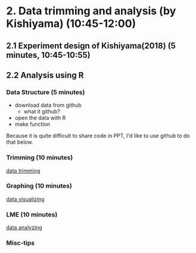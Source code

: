 
# 2. Data trimming and analysis (by Kishiyama) (10:45-12:00)

## 2.1 Experiment design of Kishiyama(2018) (5 minutes, 10:45-10:55)

## 2.2 Analysis using R

### Data Structure (5 minutes)

* download data from github
    * what it github?
* open the data with R
* make function

Because it is quite difficult to share code in PPT,
I'd like to use github to do that below.

### Trimming (10 minutes)
[data trimming](https://github.com/kisiyama/ntu-ut-ling-vwp/blob/master/script/data-trimming.md)
### Graphing (10 minutes)
[data visualizing](https://github.com/kisiyama/ntu-ut-ling-vwp/blob/master/script/data-visualizing.md)
### LME (10 minutes)
[data analyzing](https://github.com/kisiyama/ntu-ut-ling-vwp/blob/master/script/data-analyzing.md)
### Misc-tips
